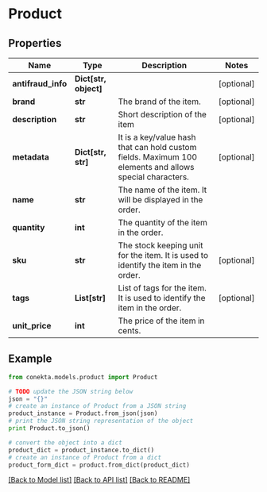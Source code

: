 # Product


## Properties
Name | Type | Description | Notes
------------ | ------------- | ------------- | -------------
**antifraud_info** | **Dict[str, object]** |  | [optional] 
**brand** | **str** | The brand of the item. | [optional] 
**description** | **str** | Short description of the item | [optional] 
**metadata** | **Dict[str, str]** | It is a key/value hash that can hold custom fields. Maximum 100 elements and allows special characters. | [optional] 
**name** | **str** | The name of the item. It will be displayed in the order. | 
**quantity** | **int** | The quantity of the item in the order. | 
**sku** | **str** | The stock keeping unit for the item. It is used to identify the item in the order. | [optional] 
**tags** | **List[str]** | List of tags for the item. It is used to identify the item in the order. | [optional] 
**unit_price** | **int** | The price of the item in cents. | 

## Example

```python
from conekta.models.product import Product

# TODO update the JSON string below
json = "{}"
# create an instance of Product from a JSON string
product_instance = Product.from_json(json)
# print the JSON string representation of the object
print Product.to_json()

# convert the object into a dict
product_dict = product_instance.to_dict()
# create an instance of Product from a dict
product_form_dict = product.from_dict(product_dict)
```
[[Back to Model list]](../README.md#documentation-for-models) [[Back to API list]](../README.md#documentation-for-api-endpoints) [[Back to README]](../README.md)


